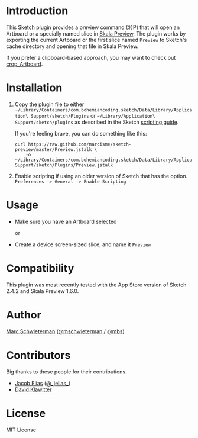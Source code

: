 # Introduction

This [Sketch](http://bohemiancoding.com/sketch) plugin provides a preview
command (⌘P) that will open an Artboard or a specially named slice in
[Skala Preview](http://bjango.com/mac/skalapreview). The plugin works by
exporting the current Artboard or the first slice named `Preview` to Sketch's
cache directory and opening that file in Skala Preview.

If you prefer a clipboard-based approach, you may want to check out
[crop_Artboard](https://github.com/FredericJacobs/crop_Artboard).

# Installation

1. Copy the plugin file to either
`~/Library/Containers/com.bohemiancoding.sketch/Data/Library/Application\ Support/sketch/Plugins`
or `~/Library/Application\ Support/sketch/plugins` as described in the Sketch
[scripting guide](http://bohemiancoding.com/sketch/scripting).

    If you're feeling brave, you can do something like this:
    ```
    curl https://raw.github.com/marcisme/sketch-preview/master/Preview.jstalk \
        -o ~/Library/Containers/com.bohemiancoding.sketch/Data/Library/Application\ Support/sketch/Plugins/Preview.jstalk
    ```

2. Enable scripting if using an older version of Sketch that has the option.
`Preferences -> General -> Enable Scripting`

# Usage

* Make sure you have an Artboard selected

    or

* Create a device screen-sized slice, and name it `Preview`

# Compatibility

This plugin was most recently tested with the App Store version of Sketch 2.4.2
and Skala Preview 1.6.0.

# Author

[Marc Schwieterman](https://github.com/marcisme) ([@mschwieterman](https://twitter.com/mschwieterman) / [@mbs](https://app.net/mbs))

# Contributors

Big thanks to these people for their contributions.

* [Jacob Elias](https://github.com/jelias) ([@\_jelias\_](https://twitter.com/_jelias_))
* [David Klawitter](https://github.com/davidklaw)

# License

MIT License
